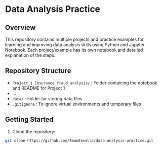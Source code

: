 # Data Analysis Practice

## Overview
This repository contains multiple projects and practice examples for learning and improving data analysis skills using Python and Jupyter Notebook. Each project/example has its own notebook and detailed explanation of the steps.

## Repository Structure
- `Project_1_Insurance_fraud_analysis/` : Folder containing the notebook and README for Project 1  
- …  
- `data/` : Folder for storing data files  
- `.gitignore` : To ignore virtual environments and temporary files  

## Getting Started
1. Clone the repository:
```bash
git clone https://github.com/ImanAlmalla/data-analysis-practice.git

